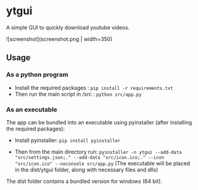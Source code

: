 # ytgui

A simple GUI to quickly download youtube videos.

![screenshot](screenshot.png | width=350)

## Usage

### As a python program

- Install the required packages : `pip install -r requirements.txt`
- Then run the main script in /src : `python src/app.py`

### As an executable

The app can be bundled into an executable using pyinstaller (after installing the required packages):

- Install pyinstaller: `pip install pyinstaller`

- Then from the main directory run: 
`pyinstaller -n ytgui --add-data "src/settings.json;." --add-data "src/icon.ico;." --icon "src/icon.ico" --noconsole src/app.py`
(The executable will be placed in the dist/ytgui folder, along with necessary files and dlls)

The dist folder contains a bundled version for windows (64 bit).
